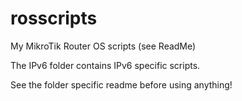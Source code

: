 # rosscripts
My MikroTik Router OS scripts (see ReadMe)

The IPv6 folder contains IPv6 specific scripts.

See the folder specific readme before using anything!